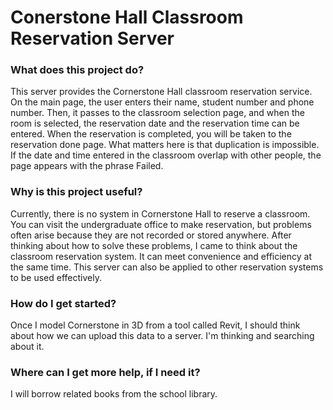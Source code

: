 # Conerstone Hall Classroom Reservation Server

### What does this project do?
This server provides the Cornerstone Hall classroom reservation service. On the main page, the user enters their name, student number and phone number. Then, it passes to the classroom selection page, and when the room is selected, the reservation date and the reservation time can be entered. When the reservation is completed, you will be taken to the reservation done page. What matters here is that duplication is impossible. If the date and time entered in the classroom overlap with other people, the page appears with the phrase Failed.

### Why is this project useful?
Currently, there is no system in Cornerstone Hall to reserve a classroom. You can visit the undergraduate office to make reservation, but problems often arise because they are not recorded or stored anywhere. After thinking about how to solve these problems, I came to think about the classroom reservation system. It can meet convenience and efficiency at the same time. This server can also be applied to other reservation systems to be used effectively.

### How do I get started?
Once I model Cornerstone in 3D from a tool called Revit, I should think about how we can upload this data to a server. I'm thinking and searching about it.

### Where can I get more help, if I need it?
I will borrow related books from the school library.
